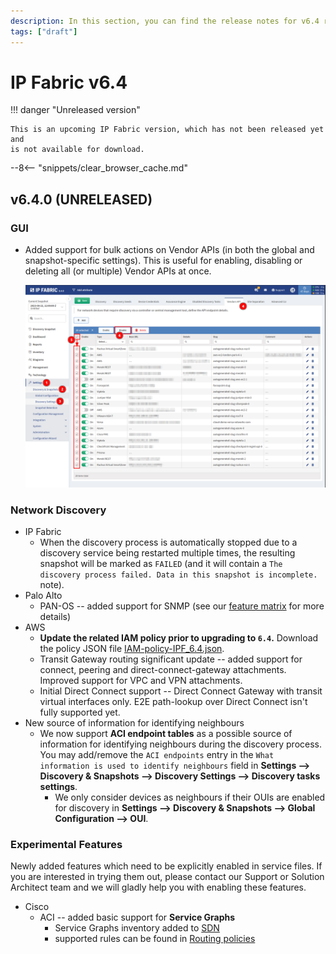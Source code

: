 ```yaml
---
description: In this section, you can find the release notes for v6.4 releases.
tags: ["draft"]
---
```


# IP Fabric v6.4

!!! danger "Unreleased version"

    This is an upcoming IP Fabric version, which has not been released yet and
    is not available for download.

--8<-- "snippets/clear_browser_cache.md"

## v6.4.0 (UNRELEASED)

### GUI

- Added support for bulk actions on Vendor APIs (in both the global and
  snapshot-specific settings). This is useful for enabling, disabling or
  deleting all (or multiple) Vendor APIs at once.

  ![Vendor API GUI with bulk actions](6.4_vendor_api_bulk_actions.png)

### Network Discovery

- IP Fabric
  - When the discovery process is automatically stopped due to a discovery
    service being restarted multiple times, the resulting snapshot will be
    marked as `FAILED` (and it will contain a `The discovery process failed.
    Data in this snapshot is incomplete.` note).
- Palo Alto
  - PAN-OS -- added support for SNMP (see our
    [feature matrix](https://matrix.ipfabric.io) for more details)
- AWS
  - **Update the related IAM policy prior to upgrading to `6.4`.** Download the
    policy JSON file [IAM-policy-IPF_6.4.json](../../IP_Fabric_Settings/Discovery_and_Snapshots/Discovery_Settings/Vendors_API/aws/IAM-policy-IPF_6.4.json).
  - Transit Gateway routing significant update -- added support for connect,
    peering and direct-connect-gateway attachments. Improved support for VPC and
    VPN attachments.
  - Initial Direct Connect support -- Direct Connect Gateway with transit
    virtual interfaces only. E2E path-lookup over Direct Connect isn't fully
    supported yet.
- New source of information for identifying neighbours
  - We now support **ACI endpoint tables** as a possible source of information
    for identifying neighbours during the discovery process. You may add/remove
    the `ACI endpoints` entry in the `What information is used to identify
    neighbours` field in **Settings --> Discovery & Snapshots --> Discovery
    Settings --> Discovery tasks settings**.
    - We only consider devices as neighbours if their OUIs are enabled for
      discovery in **Settings --> Discovery & Snapshots --> Global Configuration
      --> OUI**.

### Experimental Features

Newly added features which need to be explicitly enabled in service files. If
you are interested in trying them out, please contact our Support or Solution
Architect team and we will gladly help you with enabling these features.

- Cisco
  - ACI -- added basic support for **Service Graphs**
    - Service Graphs inventory added to
      [SDN](../../IP_Fabric_GUI/technology_tables/SDN.md)
    - supported rules can be found in
      [Routing policies](../../IP_Fabric_GUI/technology_tables/routing.md/#routing-policies)
